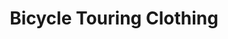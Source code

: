 ---
layout: post
category: learn
title: Bicycle Touring Clothing
description: What to wear on a bicycle tour? Choose wisely and do not get wet, freeze to death, or get sun burns.
h1_title: Bicycle Touring Clothing
short_text: Imagine that it is much colder than a normal day. A massive storm has just come through the area knocking out the power so no stores or restaurants are open. You have NO opportunities to purchase warm clothing.
img: "/images/learn/clothing/163023143240079043773460199.jpg"
#img_caption: 
isTopLevel: false
isSingleLevel: false
isArticle: true
datePublished: 2019-06-08 11:00:00 +0300
dateModified: 2022-10-13 21:00:00 +0300
#permalink: 
---